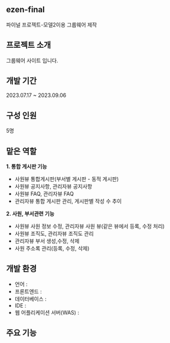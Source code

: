 ## ezen-final
파이널 프로젝트-모델2이용 그룹웨어 제작

## 프로젝트 소개
그룹웨어 사이트 입니다.

## 개발 기간
2023.07.17 ~ 2023.09.06

## 구성 인원
5명

## 맡은 역할
**1. 통합 게시판 기능**
- 사원뷰 통합게시판(부서별 게시판 - 동적 게시판)
- 사원뷰 공지사항, 관리자뷰 공지사항
- 사원뷰 FAQ, 관리자뷰 FAQ
- 관리자뷰 통합 게시판 관리, 게시판별 작성 수 추이

**2. 사원, 부서관련 기능**
- 사원뷰 사원 정보 수정, 관리자뷰 사원 뷰(같은 뷰에서 등록, 수정 처리)
- 사원뷰 조직도, 관리자뷰 조직도 관리
- 관리자뷰 부서 생성,수정, 삭제
- 사원 주소록 관리(등록, 수정, 삭제)

## 개발 환경
- 언어 :
- 프론트엔드 :
- 데이터베이스 :
- IDE :
- 웹 어플리케이션 서버(WAS) :

## 주요 기능

